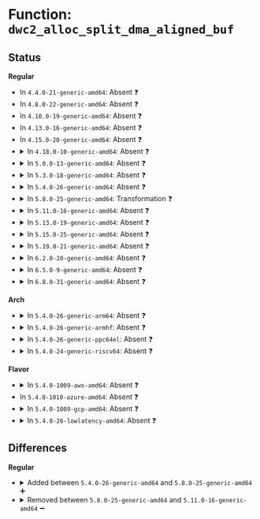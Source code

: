# Function: <code>dwc2_alloc_split_dma_aligned_buf</code>

## Status
<b>Regular</b>
<ul>
<li>
In <code>4.4.0-21-generic-amd64</code>: Absent ❓
</li>
<li>
In <code>4.8.0-22-generic-amd64</code>: Absent ❓
</li>
<li>
In <code>4.10.0-19-generic-amd64</code>: Absent ❓
</li>
<li>
In <code>4.13.0-16-generic-amd64</code>: Absent ❓
</li>
<li>
In <code>4.15.0-20-generic-amd64</code>: Absent ❓
</li>
<li>
<details>
<summary>In <code>4.18.0-10-generic-amd64</code>: Absent ❓</summary>

```json
{
  "name": "dwc2_alloc_split_dma_aligned_buf",
  "collision_type": "Unique Static",
  "inline_type": "Full",
  "funcs": [
    {
      "addr": 18446744071586666490,
      "name": "dwc2_alloc_split_dma_aligned_buf",
      "external": false,
      "loc": "drivers/usb/dwc2/hcd.c:2637",
      "file": "drivers/usb/dwc2/hcd.c",
      "inline": "not declared, inlined",
      "caller_inline": [
        "drivers/usb/dwc2/hcd.c:dwc2_assign_and_init_hc"
      ],
      "caller_func": []
    }
  ],
  "symbols": []
}
```
</details>
</li>
<li>
<details>
<summary>In <code>5.0.0-13-generic-amd64</code>: Absent ❓</summary>

```json
{
  "name": "dwc2_alloc_split_dma_aligned_buf",
  "collision_type": "Unique Static",
  "inline_type": "Full",
  "funcs": [
    {
      "addr": 18446744071586819637,
      "name": "dwc2_alloc_split_dma_aligned_buf",
      "external": false,
      "loc": "drivers/usb/dwc2/hcd.c:2627",
      "file": "drivers/usb/dwc2/hcd.c",
      "inline": "not declared, inlined",
      "caller_inline": [
        "drivers/usb/dwc2/hcd.c:dwc2_assign_and_init_hc"
      ],
      "caller_func": []
    }
  ],
  "symbols": []
}
```
</details>
</li>
<li>
<details>
<summary>In <code>5.3.0-18-generic-amd64</code>: Absent ❓</summary>

```json
{
  "name": "dwc2_alloc_split_dma_aligned_buf",
  "collision_type": "Unique Static",
  "inline_type": "Full",
  "funcs": [
    {
      "addr": 18446744071587078070,
      "name": "dwc2_alloc_split_dma_aligned_buf",
      "external": false,
      "loc": "drivers/usb/dwc2/hcd.c:2443",
      "file": "drivers/usb/dwc2/hcd.c",
      "inline": "not declared, inlined",
      "caller_inline": [
        "drivers/usb/dwc2/hcd.c:dwc2_assign_and_init_hc"
      ],
      "caller_func": []
    }
  ],
  "symbols": []
}
```
</details>
</li>
<li>
<details>
<summary>In <code>5.4.0-26-generic-amd64</code>: Absent ❓</summary>

```json
{
  "name": "dwc2_alloc_split_dma_aligned_buf",
  "collision_type": "Unique Static",
  "inline_type": "Full",
  "funcs": [
    {
      "addr": 18446744071587278414,
      "name": "dwc2_alloc_split_dma_aligned_buf",
      "external": false,
      "loc": "drivers/usb/dwc2/hcd.c:2443",
      "file": "drivers/usb/dwc2/hcd.c",
      "inline": "not declared, inlined",
      "caller_inline": [
        "drivers/usb/dwc2/hcd.c:dwc2_assign_and_init_hc"
      ],
      "caller_func": []
    }
  ],
  "symbols": []
}
```
</details>
</li>
<li>
<details>
<summary>In <code>5.8.0-25-generic-amd64</code>: Transformation ❓</summary>

```c
int dwc2_alloc_split_dma_aligned_buf(struct dwc2_hsotg * hsotg, struct dwc2_qh * qh, struct dwc2_host_chan * chan)
```

```json
{
  "name": "dwc2_alloc_split_dma_aligned_buf",
  "collision_type": "Unique Static",
  "inline_type": "No",
  "funcs": [
    {
      "addr": 0,
      "name": "dwc2_alloc_split_dma_aligned_buf",
      "external": false,
      "loc": "drivers/usb/dwc2/hcd.c:2443",
      "file": "drivers/usb/dwc2/hcd.c",
      "inline": "seen, unknown",
      "caller_inline": [],
      "caller_func": [
        "drivers/usb/dwc2/hcd.c:dwc2_assign_and_init_hc"
      ]
    }
  ],
  "symbols": [
    {
      "addr": 18446744071588128496,
      "name": "dwc2_alloc_split_dma_aligned_buf",
      "section": ".text",
      "bind": "STB_LOCAL",
      "size": 399
    },
    {
      "addr": 18446744071588152678,
      "name": "dwc2_alloc_split_dma_aligned_buf.cold",
      "section": ".text",
      "bind": "STB_LOCAL",
      "size": 9
    }
  ]
}
```
</details>
</li>
<li>
<details>
<summary>In <code>5.11.0-16-generic-amd64</code>: Absent ❓</summary>

```json
{
  "name": "dwc2_alloc_split_dma_aligned_buf",
  "collision_type": "Unique Static",
  "inline_type": "Full",
  "funcs": [
    {
      "addr": 18446744071588171093,
      "name": "dwc2_alloc_split_dma_aligned_buf",
      "external": false,
      "loc": "drivers/usb/dwc2/hcd.c:2444",
      "file": "drivers/usb/dwc2/hcd.c",
      "inline": "not declared, inlined",
      "caller_inline": [
        "drivers/usb/dwc2/hcd.c:dwc2_assign_and_init_hc"
      ],
      "caller_func": []
    }
  ],
  "symbols": []
}
```
</details>
</li>
<li>
<details>
<summary>In <code>5.13.0-19-generic-amd64</code>: Absent ❓</summary>

```json
{
  "name": "dwc2_alloc_split_dma_aligned_buf",
  "collision_type": "Unique Static",
  "inline_type": "Full",
  "funcs": [
    {
      "addr": 18446744071588052004,
      "name": "dwc2_alloc_split_dma_aligned_buf",
      "external": false,
      "loc": "drivers/usb/dwc2/hcd.c:2442",
      "file": "drivers/usb/dwc2/hcd.c",
      "inline": "not declared, inlined",
      "caller_inline": [
        "drivers/usb/dwc2/hcd.c:dwc2_assign_and_init_hc"
      ],
      "caller_func": []
    }
  ],
  "symbols": []
}
```
</details>
</li>
<li>
<details>
<summary>In <code>5.15.0-25-generic-amd64</code>: Absent ❓</summary>

```json
{
  "name": "dwc2_alloc_split_dma_aligned_buf",
  "collision_type": "Unique Static",
  "inline_type": "Full",
  "funcs": [
    {
      "addr": 18446744071588674278,
      "name": "dwc2_alloc_split_dma_aligned_buf",
      "external": false,
      "loc": "drivers/usb/dwc2/hcd.c:2442",
      "file": "drivers/usb/dwc2/hcd.c",
      "inline": "not declared, inlined",
      "caller_inline": [
        "drivers/usb/dwc2/hcd.c:dwc2_assign_and_init_hc"
      ],
      "caller_func": []
    }
  ],
  "symbols": []
}
```
</details>
</li>
<li>
<details>
<summary>In <code>5.19.0-21-generic-amd64</code>: Absent ❓</summary>

```json
{
  "name": "dwc2_alloc_split_dma_aligned_buf",
  "collision_type": "Unique Static",
  "inline_type": "Full",
  "funcs": [
    {
      "addr": 18446744071590092661,
      "name": "dwc2_alloc_split_dma_aligned_buf",
      "external": false,
      "loc": "drivers/usb/dwc2/hcd.c:2438",
      "file": "drivers/usb/dwc2/hcd.c",
      "inline": "not declared, inlined",
      "caller_inline": [
        "drivers/usb/dwc2/hcd.c:dwc2_assign_and_init_hc"
      ],
      "caller_func": []
    }
  ],
  "symbols": []
}
```
</details>
</li>
<li>
<details>
<summary>In <code>6.2.0-20-generic-amd64</code>: Absent ❓</summary>

```json
{
  "name": "dwc2_alloc_split_dma_aligned_buf",
  "collision_type": "Unique Static",
  "inline_type": "Full",
  "funcs": [
    {
      "addr": 18446744071591703397,
      "name": "dwc2_alloc_split_dma_aligned_buf",
      "external": false,
      "loc": "drivers/usb/dwc2/hcd.c:2409",
      "file": "drivers/usb/dwc2/hcd.c",
      "inline": "not declared, inlined",
      "caller_inline": [
        "drivers/usb/dwc2/hcd.c:dwc2_assign_and_init_hc"
      ],
      "caller_func": []
    }
  ],
  "symbols": []
}
```
</details>
</li>
<li>
<details>
<summary>In <code>6.5.0-9-generic-amd64</code>: Absent ❓</summary>

```json
{
  "name": "dwc2_alloc_split_dma_aligned_buf",
  "collision_type": "Unique Static",
  "inline_type": "Full",
  "funcs": [
    {
      "addr": 18446744071592127173,
      "name": "dwc2_alloc_split_dma_aligned_buf",
      "external": false,
      "loc": "drivers/usb/dwc2/hcd.c:2409",
      "file": "drivers/usb/dwc2/hcd.c",
      "inline": "not declared, inlined",
      "caller_inline": [
        "drivers/usb/dwc2/hcd.c:dwc2_assign_and_init_hc"
      ],
      "caller_func": []
    }
  ],
  "symbols": []
}
```
</details>
</li>
<li>
<details>
<summary>In <code>6.8.0-31-generic-amd64</code>: Absent ❓</summary>

```json
{
  "name": "dwc2_alloc_split_dma_aligned_buf",
  "collision_type": "Unique Static",
  "inline_type": "Full",
  "funcs": [
    {
      "addr": 18446744071592867701,
      "name": "dwc2_alloc_split_dma_aligned_buf",
      "external": false,
      "loc": "drivers/usb/dwc2/hcd.c:2409",
      "file": "drivers/usb/dwc2/hcd.c",
      "inline": "not declared, inlined",
      "caller_inline": [
        "drivers/usb/dwc2/hcd.c:dwc2_assign_and_init_hc"
      ],
      "caller_func": []
    }
  ],
  "symbols": []
}
```
</details>
</li>
</ul>
<b>Arch</b>
<ul>
<li>
<details>
<summary>In <code>5.4.0-26-generic-arm64</code>: Absent ❓</summary>

```json
{
  "name": "dwc2_alloc_split_dma_aligned_buf",
  "collision_type": "Unique Static",
  "inline_type": "Full",
  "funcs": [
    {
      "addr": 18446603336500385704,
      "name": "dwc2_alloc_split_dma_aligned_buf",
      "external": false,
      "loc": "drivers/usb/dwc2/hcd.c:2443",
      "file": "drivers/usb/dwc2/hcd.c",
      "inline": "not declared, inlined",
      "caller_inline": [
        "drivers/usb/dwc2/hcd.c:dwc2_assign_and_init_hc"
      ],
      "caller_func": []
    }
  ],
  "symbols": []
}
```
</details>
</li>
<li>
<details>
<summary>In <code>5.4.0-26-generic-armhf</code>: Absent ❓</summary>

```json
{
  "name": "dwc2_alloc_split_dma_aligned_buf",
  "collision_type": "Unique Static",
  "inline_type": "Full",
  "funcs": [
    {
      "addr": 3232841528,
      "name": "dwc2_alloc_split_dma_aligned_buf",
      "external": false,
      "loc": "drivers/usb/dwc2/hcd.c:2443",
      "file": "drivers/usb/dwc2/hcd.c",
      "inline": "not declared, inlined",
      "caller_inline": [
        "drivers/usb/dwc2/hcd.c:dwc2_assign_and_init_hc"
      ],
      "caller_func": []
    }
  ],
  "symbols": []
}
```
</details>
</li>
<li>
<details>
<summary>In <code>5.4.0-26-generic-ppc64el</code>: Absent ❓</summary>

```json
{
  "name": "dwc2_alloc_split_dma_aligned_buf",
  "collision_type": "Unique Static",
  "inline_type": "Full",
  "funcs": [
    {
      "addr": 13835058055293707472,
      "name": "dwc2_alloc_split_dma_aligned_buf",
      "external": false,
      "loc": "drivers/usb/dwc2/hcd.c:2443",
      "file": "drivers/usb/dwc2/hcd.c",
      "inline": "not declared, inlined",
      "caller_inline": [
        "drivers/usb/dwc2/hcd.c:dwc2_assign_and_init_hc"
      ],
      "caller_func": []
    }
  ],
  "symbols": []
}
```
</details>
</li>
<li>
<details>
<summary>In <code>5.4.0-24-generic-riscv64</code>: Absent ❓</summary>

```json
{
  "name": "dwc2_alloc_split_dma_aligned_buf",
  "collision_type": "Unique Static",
  "inline_type": "Full",
  "funcs": [
    {
      "addr": 18446743936277272558,
      "name": "dwc2_alloc_split_dma_aligned_buf",
      "external": false,
      "loc": "drivers/usb/dwc2/hcd.c:2443",
      "file": "drivers/usb/dwc2/hcd.c",
      "inline": "not declared, inlined",
      "caller_inline": [
        "drivers/usb/dwc2/hcd.c:dwc2_assign_and_init_hc"
      ],
      "caller_func": []
    }
  ],
  "symbols": []
}
```
</details>
</li>
</ul>
<b>Flavor</b>
<ul>
<li>
<details>
<summary>In <code>5.4.0-1009-aws-amd64</code>: Absent ❓</summary>

```json
{
  "name": "dwc2_alloc_split_dma_aligned_buf",
  "collision_type": "Unique Static",
  "inline_type": "Full",
  "funcs": [
    {
      "addr": 18446744071586984494,
      "name": "dwc2_alloc_split_dma_aligned_buf",
      "external": false,
      "loc": "drivers/usb/dwc2/hcd.c:2443",
      "file": "drivers/usb/dwc2/hcd.c",
      "inline": "not declared, inlined",
      "caller_inline": [
        "drivers/usb/dwc2/hcd.c:dwc2_assign_and_init_hc"
      ],
      "caller_func": []
    }
  ],
  "symbols": []
}
```
</details>
</li>
<li>
In <code>5.4.0-1010-azure-amd64</code>: Absent ❓
</li>
<li>
<details>
<summary>In <code>5.4.0-1009-gcp-amd64</code>: Absent ❓</summary>

```json
{
  "name": "dwc2_alloc_split_dma_aligned_buf",
  "collision_type": "Unique Static",
  "inline_type": "Full",
  "funcs": [
    {
      "addr": 18446744071587232974,
      "name": "dwc2_alloc_split_dma_aligned_buf",
      "external": false,
      "loc": "drivers/usb/dwc2/hcd.c:2443",
      "file": "drivers/usb/dwc2/hcd.c",
      "inline": "not declared, inlined",
      "caller_inline": [
        "drivers/usb/dwc2/hcd.c:dwc2_assign_and_init_hc"
      ],
      "caller_func": []
    }
  ],
  "symbols": []
}
```
</details>
</li>
<li>
<details>
<summary>In <code>5.4.0-26-lowlatency-amd64</code>: Absent ❓</summary>

```json
{
  "name": "dwc2_alloc_split_dma_aligned_buf",
  "collision_type": "Unique Static",
  "inline_type": "Full",
  "funcs": [
    {
      "addr": 18446744071587339742,
      "name": "dwc2_alloc_split_dma_aligned_buf",
      "external": false,
      "loc": "drivers/usb/dwc2/hcd.c:2443",
      "file": "drivers/usb/dwc2/hcd.c",
      "inline": "not declared, inlined",
      "caller_inline": [
        "drivers/usb/dwc2/hcd.c:dwc2_assign_and_init_hc"
      ],
      "caller_func": []
    }
  ],
  "symbols": []
}
```
</details>
</li>
</ul>

## Differences
<b>Regular</b>
<ul>
<li>
<details>
<summary>Added between <code>5.4.0-26-generic-amd64</code> and <code>5.8.0-25-generic-amd64</code> ➕</summary>

```c
int dwc2_alloc_split_dma_aligned_buf(struct dwc2_hsotg * hsotg, struct dwc2_qh * qh, struct dwc2_host_chan * chan)
```
</details>
</li>
<li>
<details>
<summary>Removed between <code>5.8.0-25-generic-amd64</code> and <code>5.11.0-16-generic-amd64</code> ➖</summary>

```c
int dwc2_alloc_split_dma_aligned_buf(struct dwc2_hsotg * hsotg, struct dwc2_qh * qh, struct dwc2_host_chan * chan)
```
</details>
</li>
</ul>
